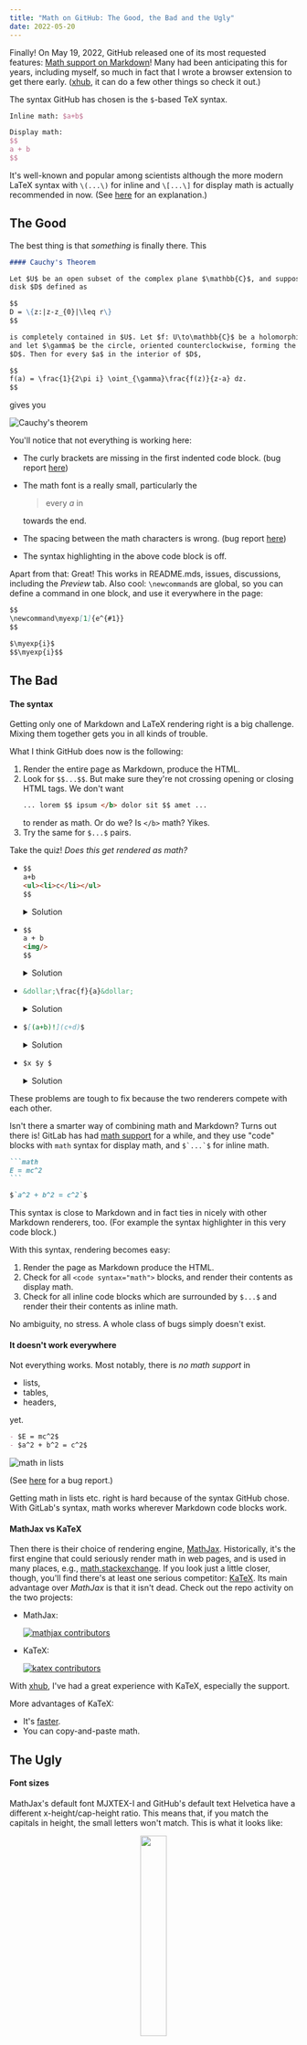 ```yaml
---
title: "Math on GitHub: The Good, the Bad and the Ugly"
date: 2022-05-20
---
```


Finally! On May 19, 2022, GitHub released one of its most requested features:
[Math support on
Markdown](https://github.blog/2022-05-19-math-support-in-markdown/)! Many had
been anticipating this for years, including myself, so much in fact that I
wrote a browser extension to get there early.
([xhub](https://github.com/nschloe/xhub), it can do a few other things so check
it out.)

The syntax GitHub has chosen is the `$`-based TeX syntax.

```latex
Inline math: $a+b$

Display math:
$$
a + b
$$
```

It's well-known and popular among scientists although the more modern LaTeX
syntax with `\(...\)` for inline and `\[...\]` for display math is actually
recommended in now.
(See [here](https://tex.stackexchange.com/q/510/13262) for an explanation.)

## The Good

The best thing is that _something_ is finally there. This

```markdown
#### Cauchy's Theorem

Let $U$ be an open subset of the complex plane $\mathbb{C}$, and suppose the closed
disk $D$ defined as

$$
D = \{z:|z-z_{0}|\leq r\}
$$

is completely contained in $U$. Let $f: U\to\mathbb{C}$ be a holomorphic function,
and let $\gamma$ be the circle, oriented counterclockwise, forming the boundary of
$D$. Then for every $a$ in the interior of $D$,

$$
f(a) = \frac{1}{2\pi i} \oint_{\gamma}\frac{f(z)}{z-a} dz.
$$
```

gives you

![Cauchy's theorem](/images/math-cauchy.png)

You'll notice that not everything is working here:

- The curly brackets are missing in the first indented code block. (bug
  report [here](https://github.com/github/feedback/discussions/16993))
- The math font is a really small, particularly the

  > every _a_ in

  towards the end.

- The spacing between the math characters is wrong. (bug report
  [here](https://github.com/github/feedback/discussions/16997))

- The syntax highlighting in the above code block is off.

Apart from that: Great! This works in README.mds, issues, discussions,
including the _Preview_ tab. Also cool: `\newcommand`s are global, so you can
define a command in one block, and use it everywhere in the page:

```markdown
$$
\newcommand\myexp[1]{e^{#1}}
$$

$\myexp{i}$
$$\myexp{i}$$
```

## The Bad

#### The syntax

Getting only one of Markdown and LaTeX rendering right is a big challenge.
Mixing them together gets you in all kinds of trouble.

What I think GitHub does now is the following:

1. Render the entire page as Markdown, produce the HTML.
2. Look for `$$...$$`. But make sure they're not crossing opening or closing
   HTML tags. We don't want
   ```markdown
   ... lorem $$ ipsum </b> dolor sit $$ amet ...
   ```
   to render as math. Or do we? Is `</b>` math? Yikes.
3. Try the same for `$...$` pairs.

Take the quiz! _Does this get rendered as math?_

- ```markdown
  $$
  a+b
  <ul><li>c</li></ul>
  $$
  ```

  <details>
  <summary>Solution</summary>
  No.
  </details>

- ```markdown
  $$
  a + b
  <img/>
  $$
  ```

  <details>
  <summary>Solution</summary>
  It doesn't render at all.
  </details>

- ```markdown
  &dollar;\frac{f}{a}&dollar;
  ```

  <details>
  <summary>Solution</summary>
  Yup, this is math.
  </details>

- ```markdown
  $[(a+b)!](c+d)$
  ```

  <details>
  <summary>Solution</summary>
  Nope, this is a link surrounded by $.
  </details>

- ```markdown
  $x $y $
  ```
  <details>
  <summary>Solution</summary>
  Yes, but only the <em>x</em>. The <em>y</em> is gone.
  </details>

These problems are tough to fix because the two renderers compete with
each other.

Isn't there a smarter way of combining math and Markdown? Turns out there is!
GitLab has had [math
support](https://docs.gitlab.com/ee/user/markdown.html#math) for a while, and
they use "code" blocks with `math` syntax for display math, and `` $`...`$ `` for
inline math.

````markdown
```math
E = mc^2
```

$`a^2 + b^2 = c^2`$
````

This syntax is close to Markdown and in fact ties in nicely with other Markdown
renderers, too. (For example the syntax highlighter in this very code block.)

With this syntax, rendering becomes easy:

1. Render the page as Markdown produce the HTML.
2. Check for all `<code syntax="math">` blocks, and render their contents as
   display math.
3. Check for all inline code blocks which are surrounded by `$...$` and render
   their their contents as inline math.

No ambiguity, no stress. A whole class of bugs simply doesn't exist.

#### It doesn't work everywhere

Not everything works. Most notably, there is _no math support_ in

- lists,
- tables,
- headers,

yet.

```markdown
- $E = mc^2$
- $a^2 + b^2 = c^2$
```

![math in lists](/images/math-in-lists.png)

(See [here](https://github.com/github/feedback/discussions/16992) for a
bug report.)

Getting math in lists etc. right is hard because of the syntax GitHub chose.
With GitLab's syntax, math works wherever Markdown code blocks work.

#### MathJax vs KaTeX

Then there is their choice of rendering engine,
[MathJax](https://github.com/mathjax/MathJax/). Historically, it's the first
engine that could seriously render math in web pages, and is used in many
places, e.g., [math.stackexchange](https://math.stackexchange.com/). If you
look just a little closer, though, you'll find there's at least one serious
competitor: [KaTeX](https://github.com/KaTeX/KaTeX). Its main advantage over
_MathJax_ is that it isn't dead. Check out the repo activity on the two
projects:

- MathJax:

  [![mathjax contributors](/images/mathjax-contributors.png)](https://github.com/mathjax/MathJax/graphs/contributors)

- KaTeX:

  [![katex contributors](/images/katex-contributors.png)](https://github.com/KaTeX/KaTeX/graphs/contributors)

With
[xhub](https://github.com/nschloe/xhub), I've had a great experience with
KaTeX, especially the support.

More advantages of KaTeX:

- It's [faster](https://www.intmath.com/cg5/katex-mathjax-comparison.php).
- You can copy-and-paste math.

## The Ugly

#### Font sizes

MathJax's default font MJXTEX-I and GitHub's default text Helvetica have a
different x-height/cap-height ratio. This means that, if you match the capitals
in height, the small letters won't match. This is what it looks like:

<p align="center">
  <img src="/images/math-font-size.png" width="30%">
</p>

Font enthusiasts will also notice that the text font is sans-serif while the
math font has serifs -- a no-go in serious typesetting, but forgivable on the web.

There's probably not too much you can do here. Matching text and math fonts is
a whole branch of science, see, e.g.,
[here](https://tug.org/pracjourn/2006-1/hartke/hartke.pdf).

See the bug report
[here](https://github.com/github/feedback/discussions/16999).

#### Kerning

[_Kerning_](https://en.wikipedia.org/wiki/Kerning) is a typographist's way of
saying _distance between letters_. Compare the kerning in `a = b` between
GitHub

<p align="center">
  <img src="/images/kerning-github.png" width="20%">
</p>

and LaTeX:

<p align="center">
  <img src="/images/kerning-latex.png" width="20%">
</p>

Clearly, the GitHub kerning is off. This could perhaps be a font issue, or an
issue related to MathJax. (See the bug report
[here](https://github.com/github/feedback/discussions/16997).)

## Concluding thoughts

The reason why I'm so excited about this feature is that, in combination with
version control and the issues/discussions capabilities in GitHub, I can see
tectonic changes in how we're publishing science. At last, science can really
reap the benefits of a connected internet by moving away from static PDFs to
living, breathing repositories which _render_ like PDFs and provide a central
place where one can actually talk about the article. -- And fix bugs!

I'm less enthusiastic about some of the engineering decisions in developing
this product though. The choice of MathJax over KaTeX confuses me.
Since that is more or less a drop-in replacement, perhaps that's a change
that can be made at some point.

A more serious issue is GitHub's approach of (not) trying to consolidate math
and Markdown syntax. _Something_ is working now, but knowing how hard it is to
write a parser I'm pessimistic about how quickly bugs can be fixed and features
added. The fact that math support is only on the top level of the document
speaks for itself.
